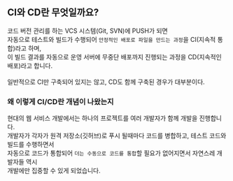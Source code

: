 ## CI와 CD란 무엇일까요?
코드 버전 관리를 하는 VCS 시스템(Git, SVN)에 PUSH가 되면  <br>
자동으로 테스트와 빌드가 수행되어 `안정적인 배포로 파일을 만드는 과정`을 CI(지속적 통합)라고 하며, <br>
이 빌드 결과를 자동으로 운영 서버에 무중단 배포까지 진행되는 과정을 CD(지속적인 배포)라고 합니다. <br><br>
일반적으로 CI만 구축되어 있지는 않고, CD도 함께 구축된 경우가 대부분이다. 

### 왜 이렇게 CI/CD란 개념이 나왔는지 
현대의 웹 서비스 개발에서는 하나의 프로젝트를 여러 개발자가 함께 개발을 진행합니다. <br>
개발자가 각자가 원격 저장소(깃허브)로 푸시 될때마다 코드를 병합하고, 테스트 코드와 빌드를 수행하면서<br>
자동으로 코드가 통합되어 `더는 수동으로 코드를 통합`할 필요가 없어지면서 자연스레 개발자들 역시 <br>
개발에만 집중할 수 있게 되었습니다.

